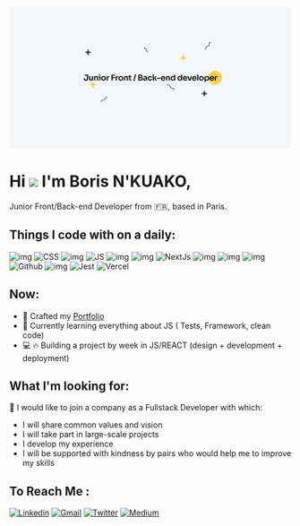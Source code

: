 ![illu](./bn_01.svg)
# Hi <img src="https://raw.githubusercontent.com/MartinHeinz/MartinHeinz/master/wave.gif" width="30px"> I'm Boris N'KUAKO, 
  Junior Front/Back-end Developer from 🇫🇷, based in Paris.
   ## Things I code with on a daily:
   ![img](https://camo.githubusercontent.com/0c3a16a22ae058cfe38a06dc9ea16404cf006409262f547c9ccfa3ec8b30f71e/68747470733a2f2f696d672e736869656c64732e696f2f62616467652f2d48544d4c352d4533344632363f7374796c653d666c61742d737175617265266c6f676f3d68746d6c35266c6f676f436f6c6f723d7768697465)
  ![CSS](https://img.shields.io/static/v1?label=&message=CSS&color=%231572B6&logo=CSS3)
    ![img](https://camo.githubusercontent.com/fabe0b9fc0956fc4327fb91945629b49e89722774141d1be082a23f4770e2513/68747470733a2f2f696d672e736869656c64732e696f2f62616467652f2d536173732d4343363639393f7374796c653d666c61742d737175617265266c6f676f3d73617373266c6f676f436f6c6f723d7768697465)
   ![JS](https://img.shields.io/static/v1?label=&message=JS&color=%23F7DF1E&logo=javascript&logoColor=white)
   ![img](https://camo.githubusercontent.com/425d14e7ceaf18d8bb8e9bf17cd1a270c928c888b9ee4abe84a3bc8a5b3122fe/68747470733a2f2f696d672e736869656c64732e696f2f62616467652f2d4e6f64656a732d3433383533643f7374796c653d666c61742d737175617265266c6f676f3d4e6f64652e6a73266c6f676f436f6c6f723d7768697465)
  ![img](https://camo.githubusercontent.com/533da8800843b57b91a3227ce7d151ca865a0eeaae675715e209c0092314fa96/68747470733a2f2f696d672e736869656c64732e696f2f62616467652f2d52656163742d3435623864383f7374796c653d666c61742d737175617265266c6f676f3d7265616374266c6f676f436f6c6f723d7768697465)
    ![NextJs](https://img.shields.io/static/v1?label=&message=NextJs&color=white&logo=Next.js&logoColor=black)
  ![img](https://camo.githubusercontent.com/561f3d4fd727fcca82984c91a65eca069ff34a435072158f6947c4ca52370eae/68747470733a2f2f696d672e736869656c64732e696f2f62616467652f2d4769742d4630353033323f7374796c653d666c61742d737175617265266c6f676f3d676974266c6f676f436f6c6f723d7768697465)
  ![img](https://camo.githubusercontent.com/1e50ab849e8c196ea962ac3b966a15924234879eeb85f9dd0e0431e43a145b43/68747470733a2f2f696d672e736869656c64732e696f2f62616467652f2d4e504d2d4342333833373f7374796c653d666c61742d737175617265266c6f676f3d6e706d266c6f676f436f6c6f723d7768697465)
  ![img](https://camo.githubusercontent.com/0abaf79f5a2c269447971b744307fcb26ba80ec2fd7025eb2e2ed82447c89891/68747470733a2f2f696d672e736869656c64732e696f2f62616467652f2d496e736f6d6e69612d3538343942453f7374796c653d666c61742d737175617265266c6f676f3d696e736f6d6e6961266c6f676f436f6c6f723d7768697465)
  ![Github](https://img.shields.io/static/v1?label=&message=Github&color=white&logo=GitHub&logoColor=black)
  ![img](https://camo.githubusercontent.com/f0acbdace9431d2a168a8a53637655735a6fd6eee112155fd7f6daac3ff47f18/68747470733a2f2f696d672e736869656c64732e696f2f62616467652f2d4769746875625f416374696f6e732d3230383846463f7374796c653d666c61742d737175617265266c6f676f3d6769746875622d616374696f6e73266c6f676f436f6c6f723d7768697465)
  ![Jest](https://img.shields.io/static/v1?label=&message=Jest&color=%23C21325&logo=Jest&logoColor=white)
  ![Vercel](https://img.shields.io/static/v1?label=&message=Vercel&color=white&logo=Vercel&logoColor=black)
      
  
  ## Now:
  - 🚀 Crafted my [Portfolio](https://bnkuako.com/)
  - 📖 Currently learning everything about JS ( Tests, Framework, clean code)
  - 💻 🔥 Building a project by week in JS/REACT (design + development + deployment)

 ## What I'm looking for:
🚀 I would like to join a company as a Fullstack Developer with which:

- I will share common values and vision
- I will take part in large-scale projects
- I develop my experience
- I will be supported with kindness by pairs who would help me to improve my skills
  
## To Reach Me :
[![Linkedin](https://img.shields.io/static/v1?label=&message=Linkedin&color=%230A66C2&style=for-the-badge&logo=Linkedin&logoColor=white)](https://www.linkedin.com/in/borisnkuako/)
[![Gmail](https://img.shields.io/static/v1?label=&message=Gmail&color=%23EA4335&style=for-the-badge&logo=Gmail&logoColor=white)](mailto:nkuako.boris@gmail.com)
[![Twitter](https://img.shields.io/static/v1?label=&message=Twitter&color=%231DA1F2&style=for-the-badge&logo=Twitter&logoColor=white)](https://twitter.com/BorisNkuako)
[![Medium](https://img.shields.io/static/v1?label=&message=Medium&color=white&style=for-the-badge&logo=Medium&logoColor=black)](https://boris-n-dev.medium.com/)

<!---
bnthp16/bnthp16 is a ✨ special ✨ repository because its `README.md` (this file) appears on your GitHub profile.
You can click the Preview link to take a look at your changes.
--->
